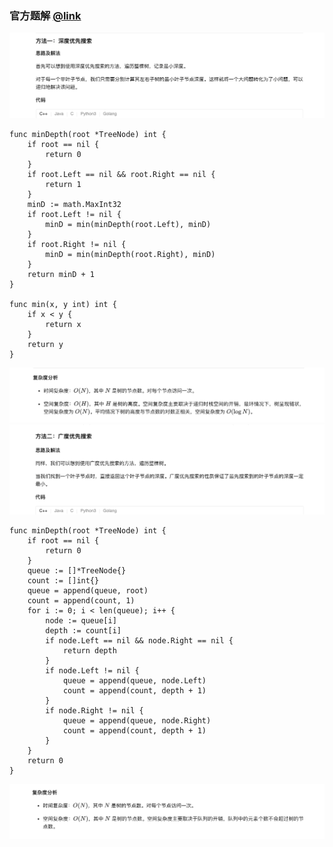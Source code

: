 ### 官方题解 [@link](https://leetcode-cn.com/problems/minimum-depth-of-binary-tree/solution/er-cha-shu-de-zui-xiao-shen-du-by-leetcode-solutio/)

![1.png](./source/1.png)
```Golang
func minDepth(root *TreeNode) int {
    if root == nil {
        return 0
    }
    if root.Left == nil && root.Right == nil {
        return 1
    }
    minD := math.MaxInt32
    if root.Left != nil {
        minD = min(minDepth(root.Left), minD)
    }
    if root.Right != nil {
        minD = min(minDepth(root.Right), minD)
    }
    return minD + 1
}

func min(x, y int) int {
    if x < y {
        return x
    }
    return y
}
```
![2.png](./source/2.png)
![3.png](./source/3.png)
```Golang
func minDepth(root *TreeNode) int {
    if root == nil {
        return 0
    }
    queue := []*TreeNode{}
    count := []int{}
    queue = append(queue, root)
    count = append(count, 1)
    for i := 0; i < len(queue); i++ {
        node := queue[i]
        depth := count[i]
        if node.Left == nil && node.Right == nil {
            return depth
        }
        if node.Left != nil {
            queue = append(queue, node.Left)
            count = append(count, depth + 1)
        }
        if node.Right != nil {
            queue = append(queue, node.Right)
            count = append(count, depth + 1)
        }
    }
    return 0
}
```
![4.png](./source/4.png)